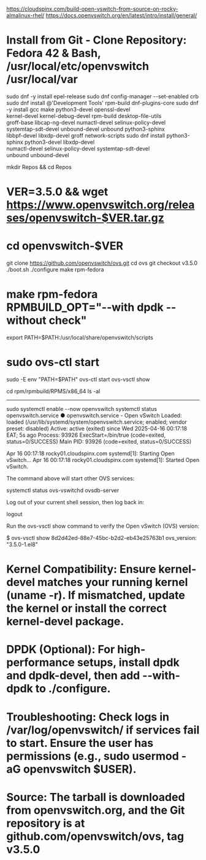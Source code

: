 https://cloudspinx.com/build-open-vswitch-from-source-on-rocky-almalinux-rhel/
https://docs.openvswitch.org/en/latest/intro/install/general/

# Install from Git - Clone Repository: Fedora 42 & Bash, /usr/local/etc/openvswitch /usr/local/var
sudo dnf -y install epel-release
sudo dnf config-manager --set-enabled crb
sudo dnf install @'Development Tools' rpm-build dnf-plugins-core
sudo dnf -y install gcc make python3-devel openssl-devel \
    kernel-devel kernel-debug-devel rpm-build desktop-file-utils \
    groff-base libcap-ng-devel numactl-devel selinux-policy-devel \
    systemtap-sdt-devel unbound-devel unbound python3-sphinx \
    libbpf-devel libxdp-devel groff network-scripts
sudo dnf install python3-sphinx python3-devel libxdp-devel \
    numactl-devel selinux-policy-devel systemtap-sdt-devel \
    unbound unbound-devel

mkdir Repos && cd Repos
# VER=3.5.0 && wget https://www.openvswitch.org/releases/openvswitch-$VER.tar.gz

# cd openvswitch-$VER
git clone https://github.com/openvswitch/ovs.git
cd ovs
git checkout v3.5.0
./boot.sh
./configure
make rpm-fedora
# make rpm-fedora RPMBUILD_OPT="--with dpdk --without check"

export PATH=$PATH:/usr/local/share/openvswitch/scripts
# sudo ovs-ctl start
sudo -E env "PATH=$PATH" ovs-ctl start
ovs-vsctl show

cd rpm/rpmbuild/RPMS/x86_64
ls -al

--------------------------------------


sudo systemctl enable --now openvswitch
systemctl status openvswitch.service
● openvswitch.service - Open vSwitch
   Loaded: loaded (/usr/lib/systemd/system/openvswitch.service; enabled; vendor preset: disabled)
   Active: active (exited) since Wed 2025-04-16 00:17:18 EAT; 5s ago
  Process: 93926 ExecStart=/bin/true (code=exited, status=0/SUCCESS)
 Main PID: 93926 (code=exited, status=0/SUCCESS)

Apr 16 00:17:18 rocky01.cloudspinx.com systemd[1]: Starting Open vSwitch...
Apr 16 00:17:18 rocky01.cloudspinx.com systemd[1]: Started Open vSwitch.

The command above will start other OVS services:

systemctl status ovs-vswitchd ovsdb-server

Log out of your current shell session, then log back in:

logout

Run the ovs-vsctl show command to verify the Open vSwitch (OVS) version:

$ ovs-vsctl show
8d2d42ed-88e7-45bc-b2d2-eb43e25763b1
    ovs_version: "3.5.0-1.el8"
# Kernel Compatibility: Ensure kernel-devel matches your running kernel (uname -r). If mismatched, update the kernel or install the correct kernel-devel package.
# DPDK (Optional): For high-performance setups, install dpdk and dpdk-devel, then add --with-dpdk to ./configure.
# Troubleshooting: Check logs in /var/log/openvswitch/ if services fail to start. Ensure the user has permissions (e.g., sudo usermod -aG openvswitch $USER).
# Source: The tarball is downloaded from openvswitch.org, and the Git repository is at github.com/openvswitch/ovs, tag v3.5.0

